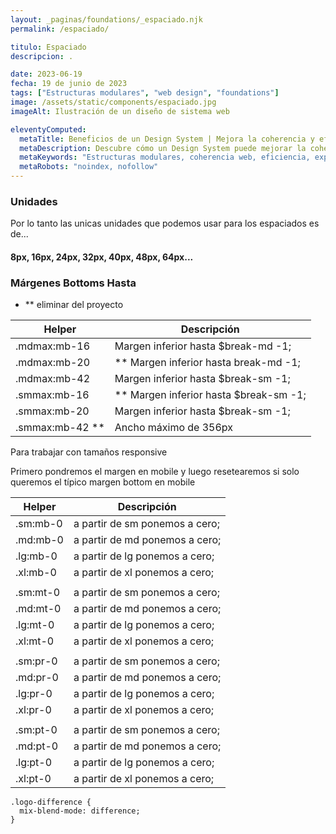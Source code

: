```yaml
---
layout: _paginas/foundations/_espaciado.njk
permalink: /espaciado/

titulo: Espaciado
descripcion: .

date: 2023-06-19
fecha: 19 de junio de 2023
tags: ["Estructuras modulares", "web design", "foundations"]
image: /assets/static/components/espaciado.jpg
imageAlt: Ilustración de un diseño de sistema web

eleventyComputed:
  metaTitle: Beneficios de un Design System | Mejora la coherencia y eficiencia de tu web
  metaDescription: Descubre cómo un Design System puede mejorar la coherencia y eficiencia de tu sitio web. Obtén más clics y mejora la experiencia de usuario. 💡 ¡Conoce los beneficios ahora!
  metaKeywords: "Estructuras modulares, coherencia web, eficiencia, experiencia de usuario"
  metaRobots: "noindex, nofollow"
---
```


### Unidades

Por lo tanto las unicas unidades que podemos usar para los espaciados es de...

#### 8px, 16px, 24px, 32px, 40px, 48px, 64px...

### Márgenes Bottoms Hasta

- \*\* eliminar del proyecto

| Helper            | Descripción                              |
| ----------------- | ---------------------------------------- |
| .mdmax:mb-16      | Margen inferior hasta $break-md -1;      |
| .mdmax:mb-20      | \*\* Margen inferior hasta break-md -1;  |
| .mdmax:mb-42      | Margen inferior hasta $break-sm -1;      |
| .smmax:mb-16      | \*\* Margen inferior hasta $break-sm -1; |
| .smmax:mb-20      | Margen inferior hasta $break-sm -1;      |
| .smmax:mb-42 \*\* | Ancho máximo de 356px                    |



Para trabajar con tamaños responsive

Primero pondremos el margen en mobile y luego resetearemos si solo queremos el típico margen bottom en mobile




| Helper            | Descripción                              |
| ----------------- | ---------------------------------------- |
| .sm:mb-0      | a partir de sm ponemos a cero;      |
| .md:mb-0     |  a partir de md ponemos a cero;   |
| .lg:mb-0     | a partir de lg ponemos a cero;     |
| .xl:mb-0     |  a partir de xl ponemos a cero;   |
|    |   |
| .sm:mt-0      | a partir de sm ponemos a cero;      |
| .md:mt-0     |  a partir de md ponemos a cero;   |
| .lg:mt-0     | a partir de lg ponemos a cero;     |
| .xl:mt-0     |  a partir de xl ponemos a cero;   |
|    |   |
| .sm:pr-0      | a partir de sm ponemos a cero;      |
| .md:pr-0     |  a partir de md ponemos a cero;   |
| .lg:pr-0     | a partir de lg ponemos a cero;     |
| .xl:pr-0     |  a partir de xl ponemos a cero;   |
|    |   |
| .sm:pt-0      | a partir de sm ponemos a cero;      |
| .md:pt-0     |  a partir de md ponemos a cero;   |
| .lg:pt-0     | a partir de lg ponemos a cero;     |
| .xl:pt-0     |  a partir de xl ponemos a cero;   |


``` 
.logo-difference {
  mix-blend-mode: difference;
}